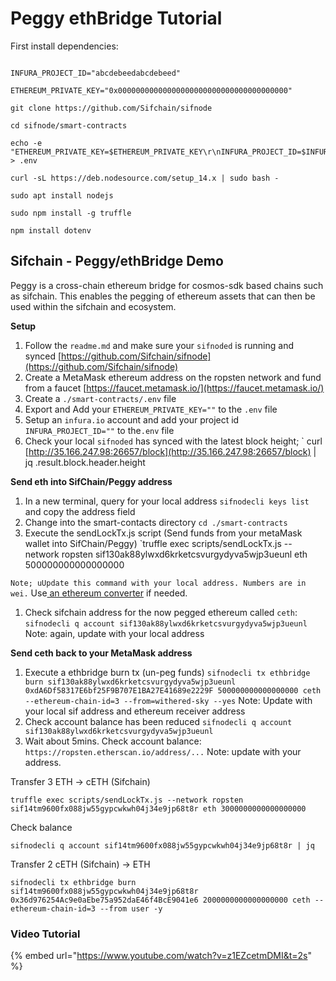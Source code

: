 # Peggy ethBridge Tutorial

First install dependencies:

```text

INFURA_PROJECT_ID="abcdebeedabcdebeed"

ETHEREUM_PRIVATE_KEY="0x00000000000000000000000000000000000000"

git clone https://github.com/Sifchain/sifnode

cd sifnode/smart-contracts

echo -e "ETHEREUM_PRIVATE_KEY=$ETHEREUM_PRIVATE_KEY\r\nINFURA_PROJECT_ID=$INFURA_PROJECT_ID" > .env

curl -sL https://deb.nodesource.com/setup_14.x | sudo bash -

sudo apt install nodejs

sudo npm install -g truffle

npm install dotenv

```

## Sifchain - Peggy/ethBridge Demo <a id="sifchain---peggyethbridge-demo"></a>

Peggy is a cross-chain ethereum bridge for cosmos-sdk based chains such as sifchain. This enables the pegging of ethereum assets that can then be used within the sifchain and ecosystem.

**Setup**

1. Follow the `readme.md` and make sure your `sifnoded` is running and synced [https://github.com/Sifchain/sifnode](https://github.com/Sifchain/sifnode)
2. Create a MetaMask ethereum address on the ropsten network and fund from a faucet [https://faucet.metamask.io/](https://faucet.metamask.io/)
3. Create a `./smart-contracts/.env` file
4. Export and Add your `ETHEREUM_PRIVATE_KEY=""` to the `.env` file
5. Setup an `infura.io` account and add your project id `INFURA_PROJECT_ID=""` to the`.env` file
6. Check your local `sifnoded` has synced with the latest block height; \` curl [http://35.166.247.98:26657/block](http://35.166.247.98:26657/block) \| jq .result.block.header.height



**Send eth into SifChain/Peggy address**

1. In a new terminal, query for your local address `sifnodecli keys list` and copy the address field
2. Change into the smart-contacts directory `cd ./smart-contracts`
3. Execute the sendLockTx.js script \(Send funds from your metaMask wallet into SifChain/Peggy\) \`truffle exec scripts/sendLockTx.js --network ropsten sif130ak88ylwxd6krketcsvurgydyva5wjp3ueunl eth 500000000000000000

`Note; uUpdate this command with your local address. Numbers are in wei.` Use[ an ethereum converter](https://converter.murkin.me/) if needed.

1. Check sifchain address for the now pegged ethereum called `ceth`: `sifnodecli q account sif130ak88ylwxd6krketcsvurgydyva5wjp3ueunl` Note: again, update with your local address

**Send ceth back to your MetaMask address**

1. Execute a ethbridge burn tx \(un-peg funds\) `sifnodecli tx ethbridge burn sif130ak88ylwxd6krketcsvurgydyva5wjp3ueunl 0xdA6Df58317E6bf25F9B707E1BA27E41689e2229F 500000000000000000 ceth --ethereum-chain-id=3 --from=withered-sky --yes` Note: Update with your local sif address and ethereum receiver address
2. Check account balance has been reduced `sifnodecli q account sif130ak88ylwxd6krketcsvurgydyva5wjp3ueunl`
3. Wait about 5mins. Check account balance: `https://ropsten.etherscan.io/address/...` Note: update with your address.

Transfer 3 ETH -&gt; cETH \(Sifchain\)

`truffle exec scripts/sendLockTx.js --network ropsten sif14tm9600fx088jw55gypcwkwh04j34e9jp68t8r eth 3000000000000000000`

Check balance

`sifnodecli q account sif14tm9600fx088jw55gypcwkwh04j34e9jp68t8r | jq`

Transfer 2 cETH \(Sifchain\) -&gt; ETH

`sifnodecli tx ethbridge burn sif14tm9600fx088jw55gypcwkwh04j34e9jp68t8r 0x36d976254Ac9e0aEbe75a952daE46f4BcE9041e6 2000000000000000000 ceth --ethereum-chain-id=3 --from user -y`



### Video Tutorial

{% embed url="https://www.youtube.com/watch?v=z1EZcetmDMI&t=2s" %}



